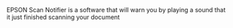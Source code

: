 EPSON Scan Notifier is a software that will warn you by playing a sound that it just finished scanning your document